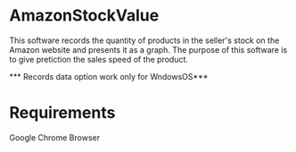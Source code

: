 # AmazonStockValue
 This software records the quantity of products in the seller's stock on the Amazon website and presents it as a graph. The purpose of this software is to give pretiction the sales speed of the product.
 
 *** Records data option work only for WndowsOS***
 # Requirements
 Google Chrome Browser
 
 
 
 

